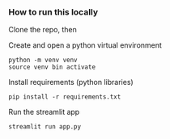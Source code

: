 ### How to run this locally

Clone the repo, then

Create and open a python virtual environment

```
python -m venv venv
source venv bin activate
```

Install requirements (python libraries)

```
pip install -r requirements.txt
```

Run the streamlit app

```
streamlit run app.py
```
